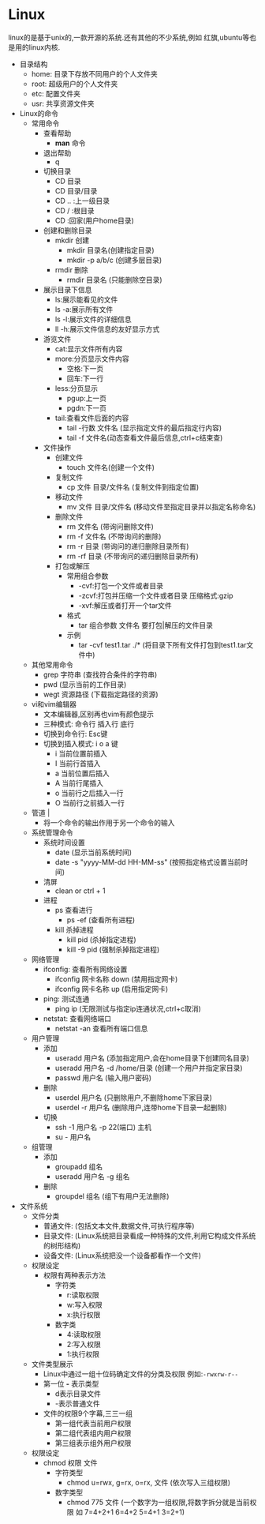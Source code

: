 # Linux #
linux的是基于unix的,一款开源的系统.还有其他的不少系统,例如 红旗,ubuntu等也是用的linux内核.


- 目录结构
	- home: 目录下存放不同用户的个人文件夹
	- root: 超级用户的个人文件夹
	- etc:  配置文件夹
	- usr: 共享资源文件夹
- Linux的命令
	- 常用命令
		- 查看帮助
			- **man** 命令
		- 退出帮助
			-   q
		- 切换目录
			- CD 目录 
			- CD 目录/目录
			- CD .. :上一级目录
			- CD /  :根目录
			- CD	:回家(用户home目录)
		- 创建和删除目录
			- mkdir 创建
				- mkdir 目录名(创建指定目录)
				- mkdir -p a/b/c (创建多层目录)
			- rmdir 删除
				- rmdir 目录名 (只能删除空目录)
		- 展示目录下信息
			- ls:展示能看见的文件
			- ls -a:展示所有文件
			- ls -l:展示文件的详细信息
			- ll -h:展示文件信息的友好显示方式
		- 游览文件
			- cat:显示文件所有内容
			- more:分页显示文件内容
				- 空格:下一页
				- 回车:下一行
			- less:分页显示
				- pgup:上一页
				- pgdn:下一页
			- tail:查看文件后面的内容
				- tail -行数 文件名 (显示指定文件的最后指定行内容)
				- tail -f 文件名(动态查看文件最后信息,ctrl+c结束查)
		- 文件操作
			- 创建文件
				- touch 文件名(创建一个文件)
			- 复制文件
				- cp 文件 目录/文件名 (复制文件到指定位置)
			- 移动文件
				- mv 文件 目录/文件名 (移动文件至指定目录并以指定名称命名)
			- 删除文件
				- rm 文件名 (带询问删除文件)
				- rm -f 文件名 (不带询问的删除)
				- rm -r 目录 (带询问的递归删除目录所有)
				- rm -rf 目录 (不带询问的递归删除目录所有)
			- 打包或解压
				- 常用组合参数
					- -cvf:打包一个文件或者目录
					- -zcvf:打包并压缩一个文件或者目录 压缩格式:gzip
					- -xvf:解压或者打开一个tar文件
				- 格式
					- tar 组合参数 文件名 要打包|解压的文件目录
				- 示例
					- tar -cvf test1.tar ./* (将目录下所有文件打包到test1.tar文件中)
	- 其他常用命令
		- grep 字符串 (查找符合条件的字符串)
		- pwd (显示当前的工作目录)
		- wegt 资源路径 (下载指定路径的资源)
	- vi和vim编辑器
		- 文本编辑器,区别再也vim有颜色提示
		- 三种模式: 命令行 插入行 底行
		- 切换到命令行: Esc键
		- 切换到插入模式: i o a 键
			- i 当前位置前插入
			- I 当前行首插入
			- a 当前位置后插入
			- A 当前行尾插入
			- o 当前行之后插入一行
			- O 当前行之前插入一行
	- 管道 |
		- 将一个命令的输出作用于另一个命令的输入
	- 系统管理命令
		- 系统时间设置
			- date (显示当前系统时间)
			- date -s "yyyy-MM-dd HH-MM-ss" (按照指定格式设置当前时间)
		- 清屏
			- clean or ctrl + 1
		- 进程
			- ps 查看进行
				- ps -ef (查看所有进程)
			- kill 杀掉进程
				- kill pid (杀掉指定进程)
				- kill -9 pid (强制杀掉指定进程)
	- 网络管理
		- ifconfig: 查看所有网络设置
			- ifconfig 网卡名称 down (禁用指定网卡)
			- ifconfig 网卡名称 up (启用指定网卡)
		- ping: 测试连通
			- ping ip (无限测试与指定ip连通状况,ctrl+c取消)
		- netstat: 查看网络端口
			- netstat -an 查看所有端口信息
	- 用户管理
		- 添加
			- useradd 用户名 (添加指定用户,会在home目录下创建同名目录)
			- useradd 用户名 -d /home/目录 (创建一个用户并指定家目录)
			- passwd 用户名 (输入用户密码)
		- 删除
			- userdel 用户名 (只删除用户,不删除home下家目录)
			- userdel -r 用户名 (删除用户,连带home下目录一起删除)
		- 切换
			- ssh -1 用户名 -p 22(端口) 主机
			- su - 用户名
	- 组管理
		- 添加
			- groupadd 组名
			- useradd 用户名 -g 组名
		- 删除
			- groupdel 组名 (组下有用户无法删除)
- 文件系统
	- 文件分类
		- 普通文件: (包括文本文件,数据文件,可执行程序等)
		- 目录文件: (Linux系统把目录看成一种特殊的文件,利用它构成文件系统的树形结构)
		- 设备文件: (Linux系统把没一个设备都看作一个文件)
	- 权限设定
		- 权限有两种表示方法
			- 字符类
				- r:读取权限
				- w:写入权限
				- x:执行权限
			- 数字类
				- 4:读取权限
				- 2:写入权限
				- 1:执行权限
	- 文件类型展示
		- Linux中通过一组十位码确定文件的分类及权限 例如:`-rwxrw-r‐-`
		- 第一位 **-** 表示类型
			- d表示目录文件
			- -表示普通文件
		- 文件的权限9个字幕,三三一组
			- 第一组代表当前用户权限
			- 第二组代表组内用户权限
			- 第三组表示组外用户权限
	- 权限设定
		- chmod 权限 文件
			- 字符类型
				- chmod u=rwx, g=rx, o=rx, 文件 (依次写入三组权限)
			- 数字类型
				- chmod 775 文件 (一个数字为一组权限,将数字拆分就是当前权限 如 7=4+2+1  6=4+2 5=4+1 3=2+1)